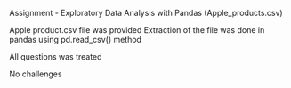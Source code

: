 Assignment - Exploratory Data Analysis with Pandas (Apple_products.csv)

Apple product.csv file was provided
Extraction of the file was done in pandas using pd.read_csv() method

All questions was treated

No challenges